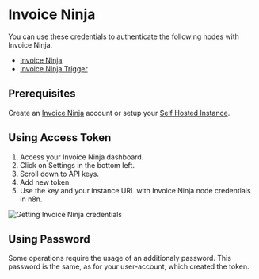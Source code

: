 # Invoice Ninja

You can use these credentials to authenticate the following nodes with Invoice Ninja.

- [Invoice Ninja](/integrations/builtin/app-nodes/n8n-nodes-base.invoiceninja/)
- [Invoice Ninja Trigger](/integrations/builtin/trigger-nodes/n8n-nodes-base.invoiceninjatrigger/)

## Prerequisites

Create an [Invoice Ninja](https://www.invoiceninja.com/) account or setup your [Self Hosted Instance](https://www.invoiceninja.org/).

## Using Access Token

1. Access your Invoice Ninja dashboard.
2. Click on Settings in the bottom left.
3. Scroll down to API keys.
4. Add new token.
5. Use the key and your instance URL with Invoice Ninja node credentials in n8n.

![Getting Invoice Ninja credentials](/_images/integrations/builtin/credentials/invoiceninja/using-access-token.gif)


## Using Password

Some operations require the usage of an additionaly password. This password is the same, as for your user-account, which created the token.
